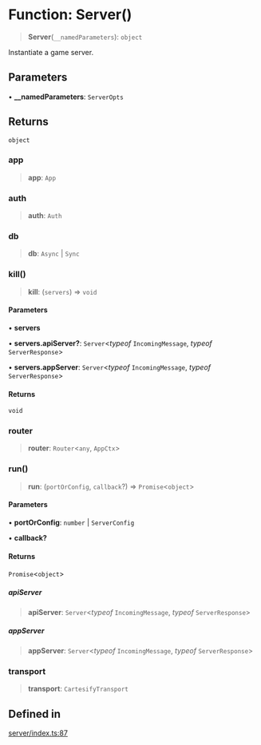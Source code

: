 # Function: Server()

> **Server**(`__namedParameters`): `object`

Instantiate a game server.

## Parameters

• **\_\_namedParameters**: `ServerOpts`

## Returns

`object`

### app

> **app**: `App`

### auth

> **auth**: `Auth`

### db

> **db**: `Async` \| `Sync`

### kill()

> **kill**: (`servers`) => `void`

#### Parameters

• **servers**

• **servers.apiServer?**: `Server`\<*typeof* `IncomingMessage`, *typeof* `ServerResponse`\>

• **servers.appServer**: `Server`\<*typeof* `IncomingMessage`, *typeof* `ServerResponse`\>

#### Returns

`void`

### router

> **router**: `Router`\<`any`, `AppCtx`\>

### run()

> **run**: (`portOrConfig`, `callback`?) => `Promise`\<`object`\>

#### Parameters

• **portOrConfig**: `number` \| `ServerConfig`

• **callback?**

#### Returns

`Promise`\<`object`\>

##### apiServer

> **apiServer**: `Server`\<*typeof* `IncomingMessage`, *typeof* `ServerResponse`\>

##### appServer

> **appServer**: `Server`\<*typeof* `IncomingMessage`, *typeof* `ServerResponse`\>

### transport

> **transport**: `CartesifyTransport`

## Defined in

[server/index.ts:87](https://github.com/Think-and-Dev/cartesi-boardgame/blob/3a054583808c7c40a2a0177388558713da9a788e/src/server/index.ts#L87)
